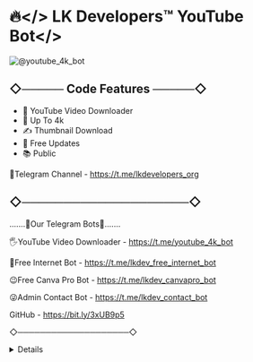 # 🔥</> LK Developers™ YouTube Bot</>

![@youtube_4k_bot](https://user-images.githubusercontent.com/104438811/168841918-3290bdff-0414-43df-b7fd-a8d3bc7b722f.png) 

## ◇───── Code Features ─────◇

- 🚀 YouTube Video Downloader
- 🎨 Up To 4k
- ✍️ Thumbnail Download
- 🔔 Free Updates
- 📚 Public

🧤Telegram Channel - https://t.me/lkdevelopers_org
## ◇────────────────────◇

.......🤘Our Telegram Bots🤘.......

🖐YouTube Video Downloader - https://t.me/youtube_4k_bot

🥰Free Internet Bot - https://t.me/lkdev_free_internet_bot

😉Free Canva Pro Bot - https://t.me/lkdev_canvapro_bot

😜Admin Contact Bot - https://t.me/lkdev_contact_bot

GitHub - https://bit.ly/3xUB9p5

◇────────────────────◇

<details>
  <b>✓✓ LK Developers™ </></b>
</br>

<p><img src="https://user-images.githubusercontent.com/104438811/168842472-afda6411-08d9-4516-8baf-1fbe72ef7a5e.png" alt=""/></p>
</details>

